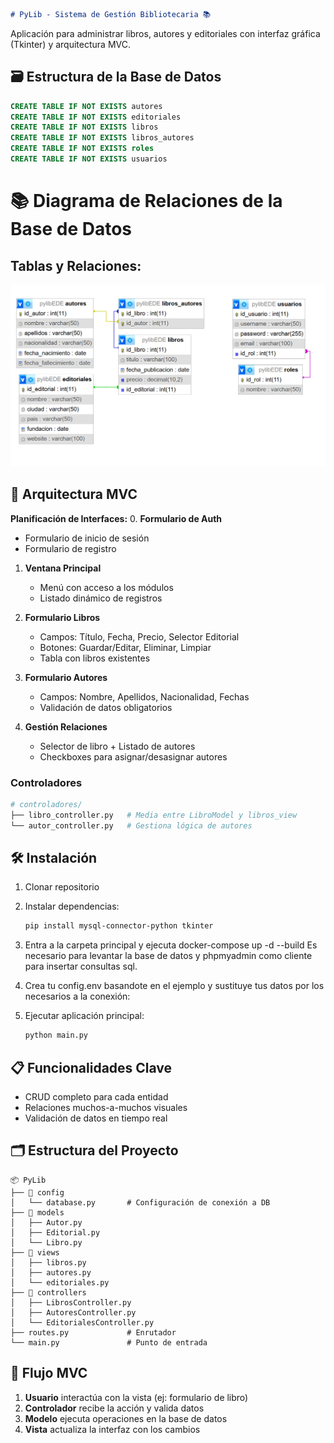 ```markdown
# PyLib - Sistema de Gestión Bibliotecaria 📚
```

Aplicación para administrar libros, autores y 
editoriales con interfaz gráfica (Tkinter) y arquitectura MVC.

## 🗃️ Estructura de la Base de Datos
```sql - MariaDb
CREATE TABLE IF NOT EXISTS autores
CREATE TABLE IF NOT EXISTS editoriales
CREATE TABLE IF NOT EXISTS libros
CREATE TABLE IF NOT EXISTS libros_autores
CREATE TABLE IF NOT EXISTS roles
CREATE TABLE IF NOT EXISTS usuarios
```
# 📚 Diagrama de Relaciones de la Base de Datos

## Tablas y Relaciones:

![alt text](image.png)


## 🐍 Arquitectura MVC


**Planificación de Interfaces:**
0. **Formulario de Auth**
   - Formulario de inicio de sesión
   - Formulario de registro

1. **Ventana Principal**
   - Menú con acceso a los módulos
   - Listado dinámico de registros

2. **Formulario Libros**
   - Campos: Título, Fecha, Precio, Selector Editorial
   - Botones: Guardar/Editar, Eliminar, Limpiar
   - Tabla con libros existentes

3. **Formulario Autores**
   - Campos: Nombre, Apellidos, Nacionalidad, Fechas
   - Validación de datos obligatorios

4. **Gestión Relaciones**
   - Selector de libro + Listado de autores
   - Checkboxes para asignar/desasignar autores

### **Controladores**
```python
# controladores/
├── libro_controller.py   # Media entre LibroModel y libros_view
└── autor_controller.py   # Gestiona lógica de autores
```

## 🛠️ Instalación
1. Clonar repositorio
2. Instalar dependencias:
   ```bash
   pip install mysql-connector-python tkinter
   ```
3. Entra a la carpeta principal y ejecuta docker-compose up -d --build
   Es necesario para levantar la base de datos y phpmyadmin como cliente para insertar
   consultas sql.
4. Crea tu config.env basandote en el ejemplo y sustituye
   tus datos por los necesarios a la conexión:

5. Ejecutar aplicación principal:
   ```python
   python main.py
   ```

## 📋 Funcionalidades Clave
- CRUD completo para cada entidad
- Relaciones muchos-a-muchos visuales
- Validación de datos en tiempo real


## 🗂️ Estructura del Proyecto
```
📦 PyLib
├── 📂 config
│   └── database.py       # Configuración de conexión a DB
├── 📂 models
│   ├── Autor.py
│   ├── Editorial.py 
│   └── Libro.py
├── 📂 views
│   ├── libros.py
│   ├── autores.py
│   └── editoriales.py
├── 📂 controllers
│   ├── LibrosController.py
│   ├── AutoresController.py
│   └── EditorialesController.py
├── routes.py             # Enrutador
└── main.py               # Punto de entrada
```

## 🔄 Flujo MVC
1. **Usuario** interactúa con la vista (ej: formulario de libro)  
2. **Controlador** recibe la acción y valida datos  
3. **Modelo** ejecuta operaciones en la base de datos  
4. **Vista** actualiza la interfaz con los cambios

